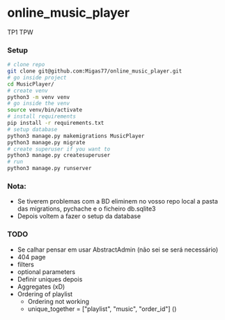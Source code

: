 # online_music_player
TP1 TPW

### Setup
```bash
# clone repo 
git clone git@github.com:Migas77/online_music_player.git
# go inside project 
cd MusicPlayer/
# create venv
python3 -m venv venv
# go inside the venv
source venv/bin/activate
# install requirements
pip install -r requirements.txt
# setup database
python3 manage.py makemigrations MusicPlayer
python3 manage.py migrate
# create superuser if you want to
python3 manage.py createsuperuser
# run
python3 manage.py runserver
```

### Nota:
  - Se tiverem problemas com a BD eliminem no vosso repo local a pasta das migrations, pychache e o ficheiro db.sqlite3
  - Depois voltem a fazer o setup da database

### TODO
  - Se calhar pensar em usar AbstractAdmin (não sei se será necessário)
  - 404 page
  - filters
  - optional parameters
  - Definir uniques depois
  - Aggregates (xD)
  - Ordering of playlist
    - Ordering not working
    - unique_together = ["playlist", "music", "order_id"] ()